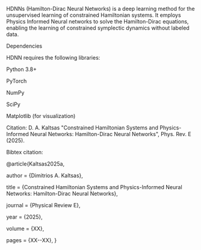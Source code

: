 HDNNs (Hamilton-Dirac Neural Networks) is a deep learning method for the unsupervised learning of constrained Hamiltonian systems. 
It employs Physics Informed Neural networks to solve the Hamilton-Dirac equations, enabling the learning of constrained symplectic dynamics without labeled data. 

Dependencies

HDNN requires the following libraries:

Python 3.8+

PyTorch

NumPy

SciPy

Matplotlib (for visualization)

Citation: D. A. Kaltsas "Constrained Hamiltonian Systems and Physics-Informed Neural Networks: Hamilton-Dirac Neural Networks", Phys. Rev. E (2025).

Bibtex citation:

@article{Kaltsas2025a,

  author  = {Dimitrios A. Kaltsas},
  
  title   = {Constrained Hamiltonian Systems and Physics-Informed Neural Networks: Hamilton-Dirac Neural Networks},
  
  journal = {Physical Review E},
  
  year    = {2025},
  
  volume  = {XX},
  
  pages   = {XX--XX},
}
